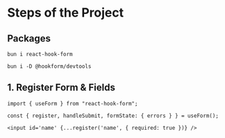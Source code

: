 # **Steps of the Project**

## **Packages**
```
bun i react-hook-form

bun i -D @hookform/devtools
```

## **1. Register Form & Fields**

```tsx
import { useForm } from "react-hook-form";

const { register, handleSubmit, formState: { errors } } = useForm();    

<input id='name' {...register('name', { required: true })} />

```

